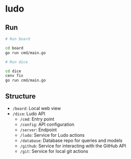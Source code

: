# ludo

## Run

```sh
# Run board

cd board
go run cmd/main.go
```

```sh
# Run dice

cd dice
cenv fix
go run cmd/main.go
```

## Structure

- `/board`: Local web view
- `/dice`: Ludo API
  - `/cmd`: Entry point
  - `/config`: API configuration
  - `/server`: Endpoint
  - `/ludo`: Service for Ludo actions
  - `/database`: Database repo for queries and models
  - `/github`: Service for interacting with the GitHub API
  - `/git`: Service for local git actions
